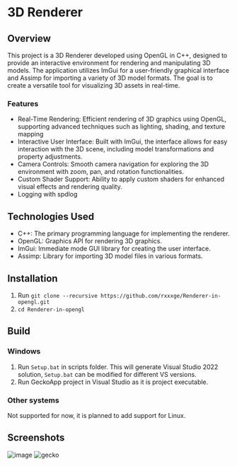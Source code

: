 # 3D Renderer

## Overview

This project is a 3D Renderer developed using OpenGL in C++, designed to provide an interactive environment for rendering and manipulating 3D models. The application utilizes ImGui for a user-friendly graphical interface and Assimp for importing a variety of 3D model formats. The goal is to create a versatile tool for visualizing 3D assets in real-time.

### Features

- Real-Time Rendering: Efficient rendering of 3D graphics using OpenGL, supporting advanced techniques such as lighting, shading, and texture mapping
- Interactive User Interface: Built with ImGui, the interface allows for easy interaction with the 3D scene, including model transformations and property adjustments.
- Camera Controls: Smooth camera navigation for exploring the 3D environment with zoom, pan, and rotation functionalities.
- Custom Shader Support: Ability to apply custom shaders for enhanced visual effects and rendering quality.
- Logging with spdlog

## Technologies Used

- C++: The primary programming language for implementing the renderer.
- OpenGL: Graphics API for rendering 3D graphics.
- ImGui: Immediate mode GUI library for creating the user interface.
- Assimp: Library for importing 3D model files in various formats.

## Installation
1. Run `git clone --recursive https://github.com/rxxxge/Renderer-in-opengl.git`
2. ```cd Renderer-in-opengl```

## Build
### Windows
1. Run `Setup.bat` in scripts folder. This will generate Visual Studio 2022 solution, `Setup.bat` can be modified for different VS versions.
2. Run GeckoApp project in Visual Studio as it is project executable.

### Other systems
Not supported for now, it is planned to add support for Linux.

## Screenshots

![image](https://github.com/user-attachments/assets/fd5e7750-d6bc-4546-9713-08d43b9a58ed)
![gecko](https://github.com/user-attachments/assets/a8f4803b-fad5-4097-8597-237f8d535090)
